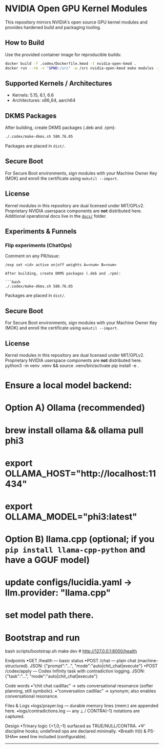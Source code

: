 # NVIDIA Open GPU Kernel Modules

This repository mirrors NVIDIA's open source GPU kernel modules and provides hardened build and packaging tooling.

## How to Build

Use the provided container image for reproducible builds:

```bash
docker build -f .codex/Dockerfile.kmod -t nvidia-open-kmod .
docker run --rm -v "$PWD:/src" -w /src nvidia-open-kmod make modules -j"$(nproc)"
```

## Supported Kernels / Architectures

- Kernels: 5.15, 6.1, 6.6
- Architectures: x86_64, aarch64

## DKMS Packages

After building, create DKMS packages (.deb and .rpm):

```bash
./.codex/make-dkms.sh 580.76.05
```

Packages are placed in `dist/`.

## Secure Boot

For Secure Boot environments, sign modules with your Machine Owner Key (MOK) and enroll the certificate using `mokutil --import`.

## License

Kernel modules in this repository are dual licensed under MIT/GPLv2. Proprietary NVIDIA userspace components are **not** distributed here.
Additional operational docs live in the [`docs/`](docs) folder.

## Experiments & Funnels

### Flip experiments (ChatOps)
Comment on any PR/Issue:

```
/exp set <id> active on|off weights A=<num> B=<num>

After building, create DKMS packages (.deb and .rpm):

```bash
./.codex/make-dkms.sh 580.76.05
```

Packages are placed in `dist/`.

## Secure Boot

For Secure Boot environments, sign modules with your Machine Owner Key (MOK) and enroll the certificate using `mokutil --import`.

## License

Kernel modules in this repository are dual licensed under MIT/GPLv2. Proprietary NVIDIA userspace components are **not** distributed here.
python3 -m venv .venv && source .venv/bin/activate
pip install -e .

# Ensure a local model backend:
# Option A) Ollama (recommended)
#   brew install ollama && ollama pull phi3
#   export OLLAMA_HOST="http://localhost:11434"
#   export OLLAMA_MODEL="phi3:latest"

# Option B) llama.cpp (optional; if you `pip install llama-cpp-python` and have a GGUF model)
#   update configs/lucidia.yaml -> llm.provider: "llama.cpp"
#   set model path there.

# Bootstrap and run
bash scripts/bootstrap.sh
make dev      # http://127.0.0.1:8000/health

Endpoints
•GET /health — basic status
•POST /chat — plain chat (machine-structured). JSON: {"prompt":"...", "mode":"auto|chit_chat|execute"}
•POST /codex/apply — Codex Infinity task with contradiction logging. JSON: {"task":"...", "mode":"auto|chit_chat|execute"}

Code words
•“chit chat cadillac” → sets conversational resonance (softer planning, still symbolic).
•“conversation cadillac” → synonym; also enables conversational resonance.

Files & Logs
•logs/prayer.log — durable memory lines (mem:) are appended here.
•logs/contradictions.log — any ⟂ / CONTRA(–1) notations are captured.

Design
•Trinary logic {+1,0,–1} surfaced as TRUE/NULL/CONTRA.
•Ψ′ discipline hooks; undefined ops are declared minimally.
•Breath 𝔅(t) & PS-SHA∞ seed line included (configurable).

---
